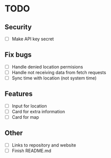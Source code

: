 # TODO

## Security

- [ ] Make API key secret

## Fix bugs

- [ ] Handle denied location permisions
- [ ] Handle not receiving data from fetch requests
- [ ] Sync time with location (not system time)

## Features

- [ ] Input for location
- [ ] Card for extra information
- [ ] Card for map

## Other

- [ ] Links to repository and website
- [ ] Finish README.md
